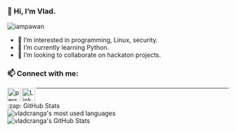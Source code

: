 ### 👋 Hi, I’m Vlad.

<p align="left"> <img src="https://komarev.com/ghpvc/?username=vladcranga&label=Views&color=blue&style=plastic" alt="iampawan" /> </p>

- 👀 I’m interested in programming, Linux, security.
- 🌱 I’m currently learning Python.
- 💞️ I’m looking to collaborate on hackaton projects.

### 📫 Connect with me:

[<img align="left" alt="personal website" width="30px" src="https://shefesh.com/assets/images/icons/internet.png" />][website]
[<img align="left" alt="LinkedIn" width="30px" src="https://shefesh.com/assets/images/icons/linkedin.png" />][linkedin]

---
  <br>
  <summary>:zap: GitHub Stats</summary>
  
  <img align="left" alt="vladcranga's most used languages" src="https://github-readme-stats.vercel.app/api/top-langs/?username=vladcranga&theme=dark&langs_count=6" />
  <br>
  <img align="centre" alt="vladcranga's GitHub Stats" src="https://github-readme-stats.vercel.app/api?username=vladcranga&&show_icons=true&title_color=ffffff&icon_color=bb2acf&text_color=daf7dc&bg_color=151515" />

[website]: https://vladcranga.github.io
[linkedin]: https://www.linkedin.com/in/vlad-m-cranga-022775210/

<!---
vladcranga/vladcranga is a ✨ special ✨ repository because its `README.md` (this file) appears on your GitHub profile.
You can click the Preview link to take a look at your changes.
--->
